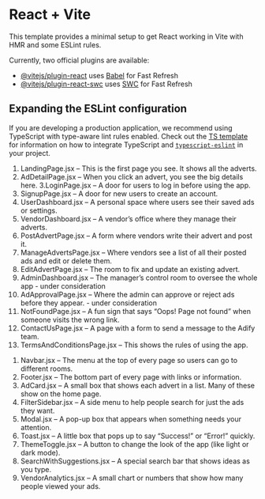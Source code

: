 # React + Vite

This template provides a minimal setup to get React working in Vite with HMR and some ESLint rules.

Currently, two official plugins are available:

- [@vitejs/plugin-react](https://github.com/vitejs/vite-plugin-react/blob/main/packages/plugin-react) uses [Babel](https://babeljs.io/) for Fast Refresh
- [@vitejs/plugin-react-swc](https://github.com/vitejs/vite-plugin-react/blob/main/packages/plugin-react-swc) uses [SWC](https://swc.rs/) for Fast Refresh

## Expanding the ESLint configuration

If you are developing a production application, we recommend using TypeScript with type-aware lint rules enabled. Check out the [TS template](https://github.com/vitejs/vite/tree/main/packages/create-vite/template-react-ts) for information on how to integrate TypeScript and [`typescript-eslint`](https://typescript-eslint.io) in your project.



<!-- This a brief description of our pages and components -->

<!-- Pages -->
1. LandingPage.jsx – This is the first page you see. It shows all the adverts.
2. AdDetailPage.jsx – When you click an advert, you see the big details here.
3.LoginPage.jsx – A door for users to log in before using the app.
4. SignupPage.jsx – A door for new users to create an account.
5. UserDashboard.jsx – A personal space where users see their saved ads or settings.
6. VendorDashboard.jsx – A vendor’s office where they manage their adverts.
7. PostAdvertPage.jsx – A form where vendors write their advert and post it.
8. ManageAdvertsPage.jsx – Where vendors see a list of all their posted ads and edit or delete them.
9. EditAdvertPage.jsx – The room to fix and update an existing advert.
10. AdminDashboard.jsx – The manager’s control room to oversee the whole app - under consideration
11. AdApprovalPage.jsx – Where the admin can approve or reject ads before they appear. - under consideration
12. NotFoundPage.jsx – A fun sign that says “Oops! Page not found” when someone visits the wrong link.
13. ContactUsPage.jsx – A page with a form to send a message to the Adify team.
14. TermsAndConditionsPage.jsx – This shows the rules of using the app.

<!-- Components -->
1. Navbar.jsx – The menu at the top of every page so users can go to different rooms.
2. Footer.jsx – The bottom part of every page with links or information.
3. AdCard.jsx – A small box that shows each advert in a list. Many of these show on the home page.
4. FilterSidebar.jsx – A side menu to help people search for just the ads they want.
5. Modal.jsx – A pop-up box that appears when something needs your attention.
6. Toast.jsx – A little box that pops up to say “Success!” or “Error!” quickly.
7. ThemeToggle.jsx – A button to change the look of the app (like light or dark mode).
8. SearchWithSuggestions.jsx – A special search bar that shows ideas as you type.
9. VendorAnalytics.jsx – A small chart or numbers that show how many people viewed your ads.